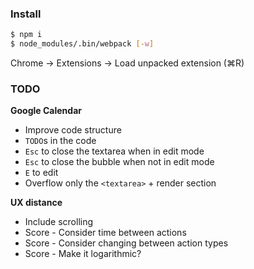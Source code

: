 ### Install

```bash
$ npm i
$ node_modules/.bin/webpack [-w]
```

Chrome → Extensions → Load unpacked extension (⌘R)

### TODO

**Google Calendar**

- Improve code structure
- `TODO`s in the code
- `Esc` to close the textarea when in edit mode
- `Esc` to close the bubble when not in edit mode
- `E` to edit
- Overflow only the `<textarea>` + render section

**UX distance**

- Include scrolling
- Score - Consider time between actions
- Score - Consider changing between action types
- Score - Make it logarithmic?